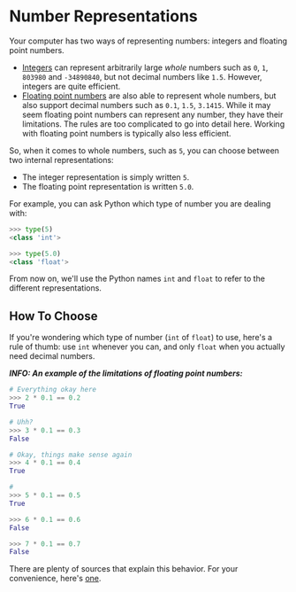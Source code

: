 # Number Representations

Your computer has two ways of representing numbers: integers and floating point numbers.

* [Integers](https://en.wikipedia.org/wiki/Integer_(computer_science)) can represent arbitrarily large *whole* numbers such as `0`, `1`, `803980` and `-34890840`, but not decimal numbers like `1.5`.
  However, integers are quite efficient.
* [Floating point numbers](https://en.wikipedia.org/wiki/Floating-point_arithmetic) are also able to represent whole numbers, but also support decimal numbers such as `0.1`, `1.5`, `3.1415`.
  While it may seem floating point numbers can represent any number, they have their limitations.
  The rules are too complicated to go into detail here.
  Working with floating point numbers is typically also less efficient.

So, when it comes to whole numbers, such as `5`, you can choose between two internal representations:

* The integer representation is simply written `5`.
* The floating point representation is written `5.0`.

For example, you can ask Python which type of number you are dealing with:


```python
>>> type(5)
<class 'int'>

>>> type(5.0)
<class 'float'>
```

From now on, we'll use the Python names `int` and `float` to refer to the different representations.

## How To Choose

If you're wondering which type of number (`int` of `float`) to use, here's a rule of thumb: use `int` whenever you can, and only `float` when you actually need decimal numbers.


***INFO: An example of the limitations of floating point numbers:***

```python
# Everything okay here
>>> 2 * 0.1 == 0.2
True

# Uhh?
>>> 3 * 0.1 == 0.3
False

# Okay, things make sense again
>>> 4 * 0.1 == 0.4
True

#
>>> 5 * 0.1 == 0.5
True

>>> 6 * 0.1 == 0.6
False

>>> 7 * 0.1 == 0.7
False
```

There are plenty of sources that explain this behavior.
For your convenience, here's [one](https://docs.python.org/3/tutorial/floatingpoint.html).


